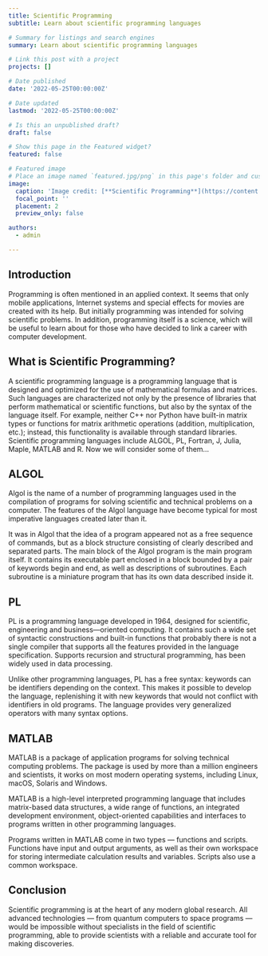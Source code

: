 ```yaml
---
title: Scientific Programming
subtitle: Learn about scientific programming languages

# Summary for listings and search engines
summary: Learn about scientific programming languages

# Link this post with a project
projects: []

# Date published
date: '2022-05-25T00:00:00Z'

# Date updated
lastmod: '2022-05-25T00:00:00Z'

# Is this an unpublished draft?
draft: false

# Show this page in the Featured widget?
featured: false

# Featured image
# Place an image named `featured.jpg/png` in this page's folder and customize its options here.
image:
  caption: 'Image credit: [**Scientific Programming**](https://content.techgig.com/thumb/msid-76280060,width-460,resizemode-4/Top-10-most-dreaded-programming-language-of-all-time.jpg?269059)'
  focal_point: ''
  placement: 2
  preview_only: false

authors:
  - admin

---
```


## Introduction

Programming is often mentioned in an applied context. It seems that only mobile applications, Internet systems and special effects for movies are created with its help. But initially programming was intended for solving scientific problems. In addition, programming itself is a science, which will be useful to learn about for those who have decided to link a career with computer development.

## What is Scientific Programming?

A scientific programming language is a programming language that is designed and optimized for the use of mathematical formulas and matrices. Such languages are characterized not only by the presence of libraries that perform mathematical or scientific functions, but also by the syntax of the language itself. For example, neither C++ nor Python have built-in matrix types or functions for matrix arithmetic operations (addition, multiplication, etc.); instead, this functionality is available through standard libraries. Scientific programming languages include ALGOL, PL, Fortran, J, Julia, Maple, MATLAB and R. Now we will consider some of them…

## ALGOL

Algol is the name of a number of programming languages used in the compilation of programs for solving scientific and technical problems on a computer. The features of the Algol language have become typical for most imperative languages created later than it.

It was in Algol that the idea of a program appeared not as a free sequence of commands, but as a block structure consisting of clearly described and separated parts. The main block of the Algol program is the main program itself. It contains its executable part enclosed in a block bounded by a pair of keywords begin and end, as well as descriptions of subroutines. Each subroutine is a miniature program that has its own data described inside it.

## PL

PL is a programming language developed in 1964, designed for scientific, engineering and business—oriented computing. It contains such a wide set of syntactic constructions and built-in functions that probably there is not a single compiler that supports all the features provided in the language specification. Supports recursion and structural programming, has been widely used in data processing.

Unlike other programming languages, PL has a free syntax: keywords can be identifiers depending on the context. This makes it possible to develop the language, replenishing it with new keywords that would not conflict with identifiers in old programs. The language provides very generalized operators with many syntax options.

## MATLAB

MATLAB is a package of application programs for solving technical computing problems. The package is used by more than a million engineers and scientists, it works on most modern operating systems, including Linux, macOS, Solaris and Windows.

MATLAB is a high-level interpreted programming language that includes matrix-based data structures, a wide range of functions, an integrated development environment, object-oriented capabilities and interfaces to programs written in other programming languages.

Programs written in MATLAB come in two types — functions and scripts. Functions have input and output arguments, as well as their own workspace for storing intermediate calculation results and variables. Scripts also use a common workspace.

## Conclusion

Scientific programming is at the heart of any modern global research. All advanced technologies — from quantum computers to space programs — would be impossible without specialists in the field of scientific programming, able to provide scientists with a reliable and accurate tool for making discoveries.

